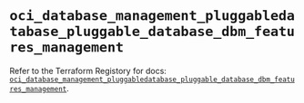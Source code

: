 # `oci_database_management_pluggabledatabase_pluggable_database_dbm_features_management`

Refer to the Terraform Registory for docs: [`oci_database_management_pluggabledatabase_pluggable_database_dbm_features_management`](https://registry.terraform.io/providers/oracle/oci/6.18.0/docs/resources/database_management_pluggabledatabase_pluggable_database_dbm_features_management).
